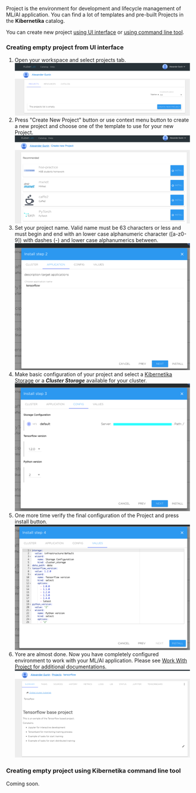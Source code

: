Project is the environment for development and lifecycle management of ML/AI application. You can find a lot of templates and pre-built Projects in the **Kibernetika** catalog.

You can create new project [using UI interface](#creating-empty-project-from-ui-interface) or [using command line tool](#creating-empty-project-using-kibernetika-command-line-tool).

### Creating empty project from UI interface
1. Open your workspace and select projects tab.
![](../img/project/create1.png)
2. Press "Create New Project" button or use context menu button to create a new project and choose one of the template to use for your new Project.
![](../img/project/wizard-1.png)
4. Set your project name. Valid name must be 63 characters or less and must begin and end with an lower case alphanumeric character ([a-z0-9]) with dashes (-) and lower case alphanumerics between.
![](../img/project/wizard-3.png)
5. Make basic configuration of your project and select a [Kibernetika Storage](../resources/kibernetika-storage.md) or a ***Cluster Storage*** available for your cluster.
![](../img/project/wizard-4.png)
6. One more time verify the final configuration of the Project and press install button.
![](../img/project/wizard-5.png)
7. Yore are almost done. Now you have completely configured environment to work with your ML/AI application. Please see [Work With Project](working-with-projects.md) for additional documentations.
![](../img/project/wizard-6.png)
### Creating empty project using Kibernetika command line tool
Coming soon.
